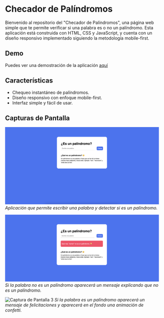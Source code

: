 # Checador de Palíndromos

Bienvenido al repositorio del "Checador de Palíndromos", una página web simple que te permite verificar si una palabra es o no un palíndromo. Esta aplicación está construida con HTML, CSS y JavaScript, y cuenta con un diseño responsivo implementado siguiendo la metodología mobile-first.

## Demo

Puedes ver una demostración de la aplicación [aquí](#)

## Características

- Chequeo instantáneo de palíndromos.
- Diseño responsivo con enfoque mobile-first.
- Interfaz simple y fácil de usar.

## Capturas de Pantalla

![Captura de Pantalla 1](https://raw.githubusercontent.com/HecNajera/Checador-de-palindromos/main/screenshots/palindromo1.png)
_Aplicación que permite escribir una palabra y detectar si es un palíndromo._

![Captura de Pantalla 2](https://raw.githubusercontent.com/HecNajera/Checador-de-palindromos/main/screenshots/palindromo2.png)
_Si la palabra no es un palíndromo aparecerá un mensaje explicando que no es un palíndromo._

![Captura de Pantalla 3](https://raw.githubusercontent.com/HecNajera/Checador-de-palindromos/main/screenshots/palindromo3.png)
_Si la palabra es un palíndromo aparecerá un mensaje de felicitaciones y aparecerá en el fondo una animación de confetti._
